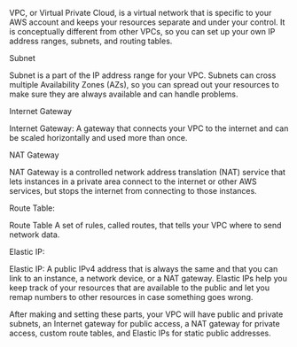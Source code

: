VPC, or Virtual Private Cloud, is a virtual network that is specific to your AWS account and keeps your resources separate and under your control. It is conceptually different from other VPCs, so you can set up your own IP address ranges, subnets, and routing tables.

Subnet 

Subnet is a part of the IP address range for your VPC. Subnets can cross multiple Availability Zones (AZs), so you can spread out your resources to make sure they are always available and can handle problems.

Internet Gateway

Internet Gateway: A gateway that connects your VPC to the internet and can be scaled horizontally and used more than once.

NAT Gateway

NAT Gateway is a controlled network address translation (NAT) service that lets instances in a private area connect to the internet or other AWS services, but stops the internet from connecting to those instances.

Route Table:

Route Table A set of rules, called routes, that tells your VPC where to send network data.

Elastic IP: 

Elastic IP: A public IPv4 address that is always the same and that you can link to an instance, a network device, or a NAT gateway. Elastic IPs help you keep track of your resources that are available to the public and let you remap numbers to other resources in case something goes wrong.


After making and setting these parts, your VPC will have public and private subnets, an Internet gateway for public access, a NAT gateway for private access, custom route tables, and Elastic IPs for static public addresses.
